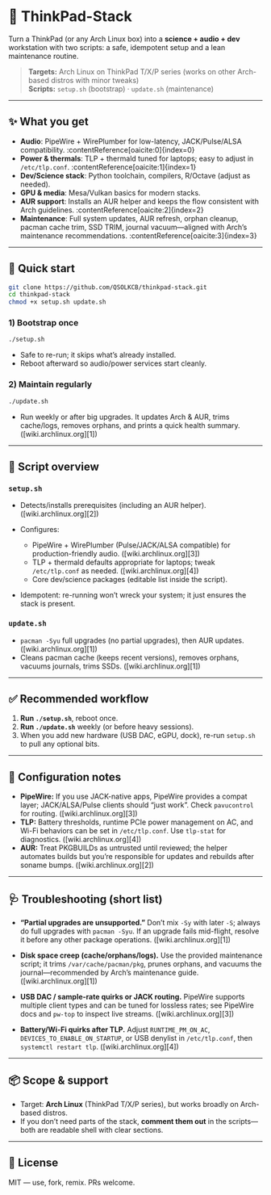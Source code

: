 # 🧠 ThinkPad-Stack
Turn a ThinkPad (or any Arch Linux box) into a **science + audio + dev** workstation with two scripts: a safe, idempotent setup and a lean maintenance routine.

> **Targets:** Arch Linux on ThinkPad T/X/P series (works on other Arch-based distros with minor tweaks)  
> **Scripts:** `setup.sh` (bootstrap) · `update.sh` (maintenance)

---

## ✨ What you get

- **Audio**: PipeWire + WirePlumber for low-latency, JACK/Pulse/ALSA compatibility. :contentReference[oaicite:0]{index=0}  
- **Power & thermals**: TLP + thermald tuned for laptops; easy to adjust in `/etc/tlp.conf`. :contentReference[oaicite:1]{index=1}  
- **Dev/Science stack**: Python toolchain, compilers, R/Octave (adjust as needed).
- **GPU & media**: Mesa/Vulkan basics for modern stacks.
- **AUR support**: Installs an AUR helper and keeps the flow consistent with Arch guidelines. :contentReference[oaicite:2]{index=2}
- **Maintenance**: Full system updates, AUR refresh, orphan cleanup, pacman cache trim, SSD TRIM, journal vacuum—aligned with Arch’s maintenance recommendations. :contentReference[oaicite:3]{index=3}

---

## 🔧 Quick start

```bash
git clone https://github.com/QSOLKCB/thinkpad-stack.git
cd thinkpad-stack
chmod +x setup.sh update.sh
````

### 1) Bootstrap once

```bash
./setup.sh
```

* Safe to re-run; it skips what’s already installed.
* Reboot afterward so audio/power services start cleanly.

### 2) Maintain regularly

```bash
./update.sh
```

* Run weekly or after big upgrades. It updates Arch & AUR, trims cache/logs, removes orphans, and prints a quick health summary. ([wiki.archlinux.org][1])

---

## 🧩 Script overview

### `setup.sh`

* Detects/installs prerequisites (including an AUR helper). ([wiki.archlinux.org][2])
* Configures:

  * PipeWire + WirePlumber (Pulse/JACK/ALSA compatible) for production-friendly audio. ([wiki.archlinux.org][3])
  * TLP + thermald defaults appropriate for laptops; tweak `/etc/tlp.conf` as needed. ([wiki.archlinux.org][4])
  * Core dev/science packages (editable list inside the script).
* Idempotent: re-running won’t wreck your system; it just ensures the stack is present.

### `update.sh`

* `pacman -Syu` full upgrades (no partial upgrades), then AUR updates. ([wiki.archlinux.org][1])
* Cleans pacman cache (keeps recent versions), removes orphans, vacuums journals, trims SSDs. ([wiki.archlinux.org][1])

---

## ✅ Recommended workflow

1. **Run `./setup.sh`**, reboot once.
2. **Run `./update.sh`** weekly (or before heavy sessions).
3. When you add new hardware (USB DAC, eGPU, dock), re-run `setup.sh` to pull any optional bits.

---

## 🔧 Configuration notes

* **PipeWire:** If you use JACK-native apps, PipeWire provides a compat layer; JACK/ALSA/Pulse clients should “just work”. Check `pavucontrol` for routing. ([wiki.archlinux.org][3])
* **TLP:** Battery thresholds, runtime PCIe power management on AC, and Wi-Fi behaviors can be set in `/etc/tlp.conf`. Use `tlp-stat` for diagnostics. ([wiki.archlinux.org][4])
* **AUR:** Treat PKGBUILDs as untrusted until reviewed; the helper automates builds but you’re responsible for updates and rebuilds after soname bumps. ([wiki.archlinux.org][2])

---

## 🩺 Troubleshooting (short list)

* **“Partial upgrades are unsupported.”**
  Don’t mix `-Sy` with later `-S`; always do full upgrades with `pacman -Syu`. If an upgrade fails mid-flight, resolve it before any other package operations. ([wiki.archlinux.org][1])

* **Disk space creep (cache/orphans/logs).**
  Use the provided maintenance script; it trims `/var/cache/pacman/pkg`, prunes orphans, and vacuums the journal—recommended by Arch’s maintenance guide. ([wiki.archlinux.org][1])

* **USB DAC / sample-rate quirks or JACK routing.**
  PipeWire supports multiple client types and can be tuned for lossless rates; see PipeWire docs and `pw-top` to inspect live streams. ([wiki.archlinux.org][3])

* **Battery/Wi-Fi quirks after TLP.**
  Adjust `RUNTIME_PM_ON_AC`, `DEVICES_TO_ENABLE_ON_STARTUP`, or USB denylist in `/etc/tlp.conf`, then `systemctl restart tlp`. ([wiki.archlinux.org][4])

---

## 📦 Scope & support

* Target: **Arch Linux** (ThinkPad T/X/P series), but works broadly on Arch-based distros.
* If you don’t need parts of the stack, **comment them out** in the scripts—both are readable shell with clear sections.

---

## 📝 License

MIT — use, fork, remix. PRs welcome.
